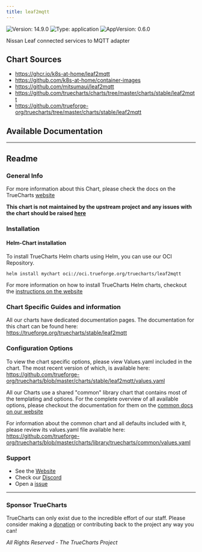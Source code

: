 ```yaml
---
title: leaf2mqtt
---
```


![Version: 14.9.0](https://img.shields.io/badge/Version-14.9.0-informational?style=flat-square) ![Type: application](https://img.shields.io/badge/Type-application-informational?style=flat-square) ![AppVersion: 0.6.0](https://img.shields.io/badge/AppVersion-0.6.0-informational?style=flat-square)

Nissan Leaf connected services to MQTT adapter

## Chart Sources

- https://ghcr.io/k8s-at-home/leaf2mqtt
- https://github.com/k8s-at-home/container-images
- https://github.com/mitsumaui/leaf2mqtt
- https://github.com/truecharts/charts/tree/master/charts/stable/leaf2mqtt
- https://github.com/trueforge-org/truecharts/tree/master/charts/stable/leaf2mqtt

## Available Documentation



---

## Readme


### General Info

For more information about this Chart, please check the docs on the TrueCharts [website](https://trueforge.org/truecharts/stable/leaf2mqtt)

**This chart is not maintained by the upstream project and any issues with the chart should be raised [here](https://github.com/trueforge-org/truecharts/issues/new/choose)**

### Installation

#### Helm-Chart installation

To install TrueCharts Helm charts using Helm, you can use our OCI Repository.

`helm install mychart oci://oci.trueforge.org/truecharts/leaf2mqtt`

For more information on how to install TrueCharts Helm charts, checkout the [instructions on the website](https://trueforge.org/truecharts/guides/)

### Chart Specific Guides and information

All our charts have dedicated documentation pages.
The documentation for this chart can be found here:
https://trueforge.org/truecharts/stable/leaf2mqtt

### Configuration Options

To view the chart specific options, please view Values.yaml included in the chart.
The most recent version of which, is available here: https://github.com/trueforge-org/truecharts/blob/master/charts/stable/leaf2mqtt/values.yaml

All our Charts use a shared "common" library chart that contains most of the templating and options.
For the complete overview of all available options, please checkout the documentation for them on the [common docs on our website](https://trueforge.org/truecharts-common/)

For information about the common chart and all defaults included with it, please review its values.yaml file available here: https://github.com/trueforge-org/truecharts/blob/master/charts/library/truecharts/common/values.yaml

### Support

- See the [Website](https://truecharts.org)
- Check our [Discord](https://discord.gg/tVsPTHWTtr)
- Open a [issue](https://github.com/trueforge-org/truecharts/issues/new/choose)

---

### Sponsor TrueCharts

TrueCharts can only exist due to the incredible effort of our staff.
Please consider making a [donation](https://trueforge.org/general/sponsor/) or contributing back to the project any way you can!

_All Rights Reserved - The TrueCharts Project_
